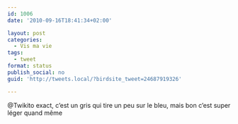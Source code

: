 ```yaml
---
id: 1006
date: '2010-09-16T18:41:34+02:00'

layout: post
categories:
  - Vis ma vie
tags:
  - tweet
format: status
publish_social: no
guid: 'http://tweets.local/?birdsite_tweet=24687919326'

---
```


@Twikito exact, c’est un gris qui tire un peu sur le bleu, mais bon c’est super léger quand même